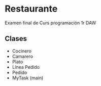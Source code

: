 # Restaurante

Examen final de Curs programación 1r DAW

## Clases

- Cocinero
- Camarero
- Plato
- Línea Pedido
- Pedido
- MyTask (main)

